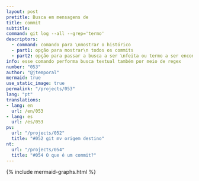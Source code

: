 ```yaml
---
layout: post
pretitle: Busca em mensagens de
title: commit
subtitle: 
command: git log --all --grep='termo'
descriptors:
  - command: comando para \nmostrar o histórico
  - part1: opção para mostrar\n todos os commits
  - part2: opção para passar a busca a ser \nfeita ou termo a ser encontrado
info: esse comando performa busca textual também por meio de regex
number: "053"
author: "@jtemporal"
mermaid: true
use_static_image: true
permalink: "/projects/053"
lang: "pt"
translations:
- lang: en
  url: /en/053
- lang: es
  url: /es/053
pv:
  url: "/projects/052"
  title: "#052 git mv origem destino"
nt:
  url: "/projects/054"
  title: "#054 O que é um commit?"
---
```


{% include mermaid-graphs.html %}

